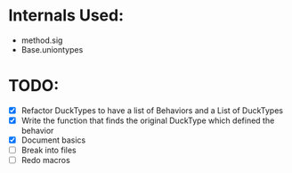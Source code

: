 # Internals Used:
- method.sig
- Base.uniontypes

# TODO:
- [X] Refactor DuckTypes to have a list of Behaviors and a List of DuckTypes 
- [X] Write the function that finds the original DuckType which defined the behavior
- [X] Document basics
- [ ] Break into files
- [ ] Redo macros
